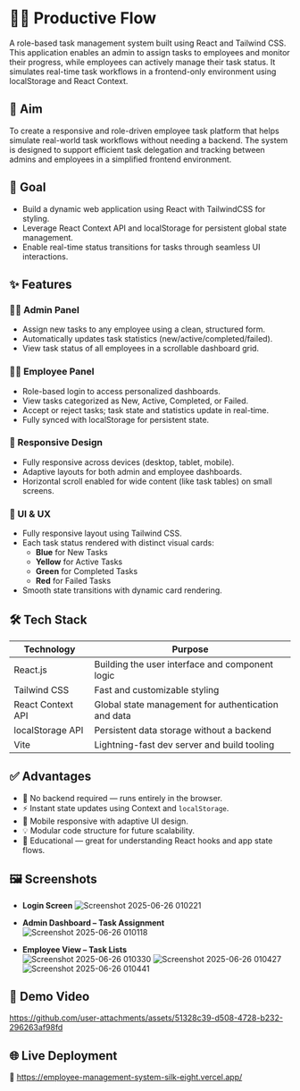# 🧑‍💼 Productive Flow

A role-based task management system built using React and Tailwind CSS. This application enables an admin to assign tasks to employees and monitor their progress, while employees can actively manage their task status. It simulates real-time task workflows in a frontend-only environment using localStorage and React Context.

## 🎯 Aim

To create a responsive and role-driven employee task platform that helps simulate real-world task workflows without needing a backend. The system is designed to support efficient task delegation and tracking between admins and employees in a simplified frontend environment.

## 🥅 Goal

- Build a dynamic web application using React with TailwindCSS for styling.
- Leverage React Context API and localStorage for persistent global state management.
- Enable real-time status transitions for tasks through seamless UI interactions.

## ✨ Features

### 👩‍💼 Admin Panel
- Assign new tasks to any employee using a clean, structured form.
- Automatically updates task statistics (new/active/completed/failed).
- View task status of all employees in a scrollable dashboard grid.

### 👨‍🔧 Employee Panel
- Role-based login to access personalized dashboards.
- View tasks categorized as New, Active, Completed, or Failed.
- Accept or reject tasks; task state and statistics update in real-time.
- Fully synced with localStorage for persistent state.

### 📱 Responsive Design
- Fully responsive across devices (desktop, tablet, mobile).
- Adaptive layouts for both admin and employee dashboards.
- Horizontal scroll enabled for wide content (like task tables) on small screens.

### 🧩 UI & UX
- Fully responsive layout using Tailwind CSS.
- Each task status rendered with distinct visual cards:
  - **Blue** for New Tasks
  - **Yellow** for Active Tasks
  - **Green** for Completed Tasks
  - **Red** for Failed Tasks
- Smooth state transitions with dynamic card rendering.

## 🛠️ Tech Stack

| Technology       | Purpose                                             |
|------------------|-----------------------------------------------------|
| React.js         | Building the user interface and component logic     |
| Tailwind CSS     | Fast and customizable styling                       |
| React Context API| Global state management for authentication and data |
| localStorage API | Persistent data storage without a backend           |
| Vite             | Lightning-fast dev server and build tooling         |

## ✅ Advantages

- 🔐 No backend required — runs entirely in the browser.
- ⚡ Instant state updates using Context and `localStorage`.
- 📱 Mobile responsive with adaptive UI design.
- 💡 Modular code structure for future scalability.
- 🧠 Educational — great for understanding React hooks and app state flows.

## 🖼️ Screenshots

- **Login Screen**
  ![Screenshot 2025-06-26 010221](https://github.com/user-attachments/assets/d82907d1-44ac-4edf-a912-f96233854e87)

- **Admin Dashboard – Task Assignment**  
  ![Screenshot 2025-06-26 010118](https://github.com/user-attachments/assets/1c4e7263-dced-44a2-b2e5-956ad2f0c221)

- **Employee View – Task Lists**  
  ![Screenshot 2025-06-26 010330](https://github.com/user-attachments/assets/ab51f8b2-e494-462a-91fd-7886e9eee15e)
  ![Screenshot 2025-06-26 010427](https://github.com/user-attachments/assets/5f7bbbbc-45e8-4dea-927d-74aec7acc00e)
  ![Screenshot 2025-06-26 010441](https://github.com/user-attachments/assets/bba21794-899d-4ad1-90fd-a36c519e9b37)

## 🎥 Demo Video

https://github.com/user-attachments/assets/51328c39-d508-4728-b232-296263af98fd

## 🌐 Live Deployment

🔗 https://employee-management-system-silk-eight.vercel.app/

